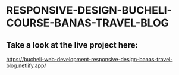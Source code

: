 # RESPONSIVE-DESIGN-BUCHELI-COURSE-BANAS-TRAVEL-BLOG

## Take a look at the live project here:
https://bucheli-web-development-responsive-design-banas-travel-blog.netlify.app/
